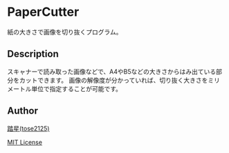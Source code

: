 # PaperCutter

紙の大きさで画像を切り抜くプログラム。

## Description

スキャナーで読み取った画像などで、A4やB5などの大きさからはみ出ている部分をカットできます。
画像の解像度が分かっていれば、切り抜く大きさをミリメートル単位で指定することが可能です。

## Author

[踏星(tose2125)](http://tose2125.net/)

[MIT License](http://opensource.org/licenses/MIT)